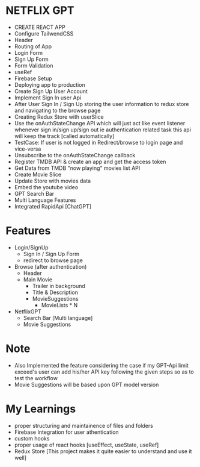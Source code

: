 # NETFLIX GPT

- CREATE REACT APP
- Configure TailwendCSS
- Header
- Routing of App
- Login Form
- Sign Up Form
- Form Validation
- useRef
- Firebase Setup
- Deploying app to production
- Create Sign Up User Account
- Implement Sign In user Api
- After User Sign In / Sign Up storing the user information to redux store and navigating to the browse page
- Creating Redux Store with userSlice
- Use the onAuthStateChange API which will just act like event listener whenever sign in/sign up/sign out ie authentication related task this api will keep the track [called automatically] 
- TestCase: If user is not logged in Redirect/browse to login page and vice-versa
- Unsubscribe to the onAuthStateChange callback
- Register TMDB API & create an app and get the access token
- Get Data from TMDB "now playing" movies list API
- Create Movie Slice 
- Update Store with movies data
- Embed the youtube video
- GPT Search Bar 
- Multi Language Features 
- Integrated RapidApi [ChatGPT]

# Features

- Login/SignUp
  - Sign In / Sign Up Form
  - redirect to browse page
- Browse (after authentication)
  - Header
  - Main Movie
    - Trailer in background
    - Title & Description
    - MovieSuggestions
      - MovieLists \* N
- NetflixGPT
  - Search Bar [Multi language]
  - Movie Suggestions

# Note
- Also Implemented the feature considering the case if my GPT-Api limit exceed's user can add his/her API key following the given steps so as to test the workflow
- Movie Suggestions will be based upon GPT model version

# My Learnings

- proper structuring and maintainence of files and folders
- Firebase Integration for user athentication
- custom hooks
- proper usage of react hooks [useEffect, useState, useRef]
- Redux Store [This project makes it quite easier to understand and use it well]

